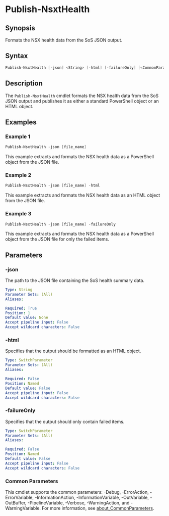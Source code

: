 # Publish-NsxtHealth

## Synopsis

Formats the NSX health data from the SoS JSON output.

## Syntax

```powershell
Publish-NsxtHealth [-json] <String> [-html] [-failureOnly] [<CommonParameters>]
```

## Description

The `Publish-NsxtHealth` cmdlet formats the NSX health data from the SoS JSON output and publishes it as either a standard PowerShell object or an HTML object.

## Examples

### Example 1

```powershell
Publish-NsxtHealth -json [file_name]
```

This example extracts and formats the NSX health data as a PowerShell object from the JSON file.

### Example 2

```powershell
Publish-NsxtHealth -json [file_name] -html
```

This example extracts and formats the NSX health data as an HTML object from the JSON file.

### Example 3

```powershell
Publish-NsxtHealth -json [file_name] -failureOnly
```

This example extracts and formats the NSX health data as a PowerShell object from the JSON file for only the failed items.

## Parameters

### -json

The path to the JSON file containing the SoS health summary data.

```yaml
Type: String
Parameter Sets: (All)
Aliases:

Required: True
Position: 1
Default value: None
Accept pipeline input: False
Accept wildcard characters: False
```

### -html

Specifies that the output should be formatted as an HTML object.

```yaml
Type: SwitchParameter
Parameter Sets: (All)
Aliases:

Required: False
Position: Named
Default value: False
Accept pipeline input: False
Accept wildcard characters: False
```

### -failureOnly

Specifies that the output should only contain failed items.

```yaml
Type: SwitchParameter
Parameter Sets: (All)
Aliases:

Required: False
Position: Named
Default value: False
Accept pipeline input: False
Accept wildcard characters: False
```

### Common Parameters

This cmdlet supports the common parameters: -Debug, -ErrorAction, -ErrorVariable, -InformationAction, -InformationVariable, -OutVariable, -OutBuffer, -PipelineVariable, -Verbose, -WarningAction, and -WarningVariable. For more information, see [about_CommonParameters](http://go.microsoft.com/fwlink/?LinkID=113216).
